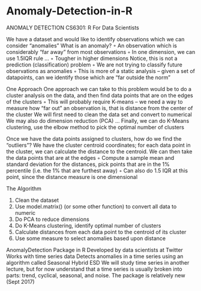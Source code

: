 # Anomaly-Detection-in-R
ANOMALY DETECTION CS6301: R For Data Scientists

We have a dataset and would like to identify observations which we
can consider “anomalies”
What is an anomaly?
◦ An observation which is considerably “far away” from most observations
◦ In one dimension, we can use 1.5IQR rule …
◦ Tougher in higher dimensions
Notice, this is not a prediction (classification) problem
◦ We are not trying to classify future observations as anomalies
◦ This is more of a static analysis – given a set of datapoints, can we identify
those which are “far outside the norm”

One Approach
One approach we can take to this problem would be to do a cluster
analysis on the data, and then find data points that are on the edges of
the clusters
◦ This will probably require K-means – we need a way to measure how “far out”
an observation is, that is distance from the center of the cluster
We will first need to clean the data set and convert to numerical
We may also do dimension reduction (PCA) …
Finally, we can do K-Means clustering, use the elbow method to pick the
optimal number of clusters

Once we have the data points assigned to clusters, how do we find
the “outliers”?
We have the cluster centroid coordinates; for each data point in the
cluster, we can calculate the distance to the centroid.
We can then take the data points that are at the edges
◦ Compute a sample mean and standard deviation for the distances, pick points that
are in the 1% percentile (i.e. the 1% that are furthest away)
◦ Can also do 1.5 IQR at this point, since the distance measure is one dimensional

The Algorithm
1. Clean the dataset
2. Use model.matrix() (or some other function) to convert all data to
numeric
3. Do PCA to reduce dimensions
4. Do K-Means clustering, identify optimal number of clusters
5. Calculate distances from each data point to the centroid of its
cluster
6. Use some measure to select anomalies based upon distance

AnomalyDetection Package in R
Developed by data scientists at Twitter
Works with time series data
Detects anomalies in a time series using an algorithm called Seasonal
Hybrid ESD
We will study time series in another lecture, but for now understand
that a time series is usually broken into parts: trend, cyclical,
seasonal, and noise.
The package is relatively new (Sept 2017)
